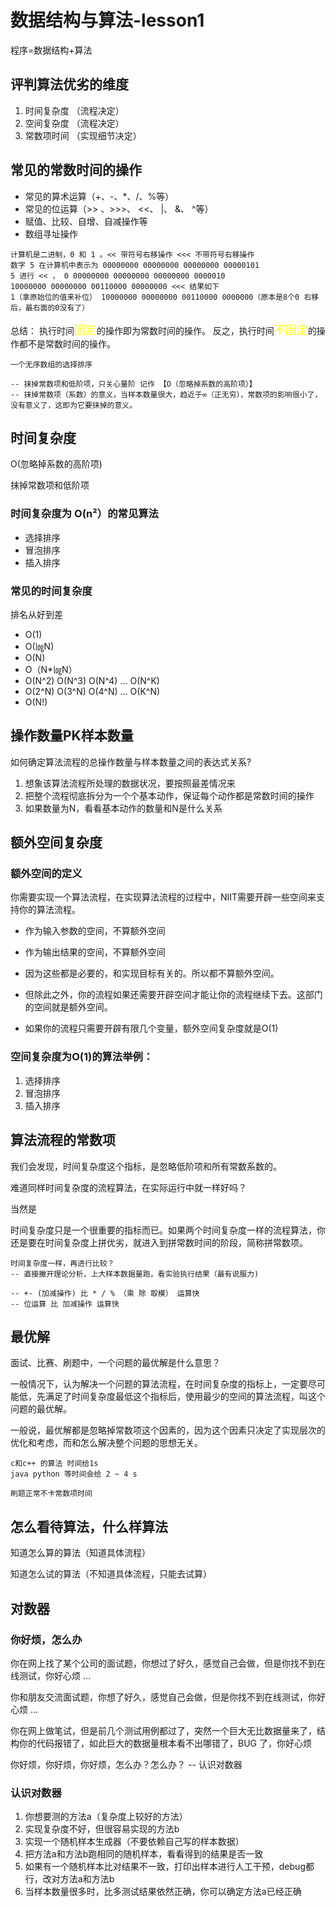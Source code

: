 # 数据结构与算法-lesson1

程序=数据结构+算法

## 评判算法优劣的维度

1. 时间复杂度 （流程决定）
2. 空间复杂度 （流程决定）
3. 常数项时间 （实现细节决定）

## 常见的常数时间的操作

- 常见的算术运算（+、-、*、/、%等）
- 常见的位运算（>> 、>>>、 <<、 |、 &、 ^等）
- 赋值、比较、自增、自减操作等
- 数组寻址操作

```
计算机是二进制，0 和 1 。<< 带符号右移操作 <<< 不带符号右移操作
数字 5 在计算机中表示为 00000000 00000000 00000000 00000101
5 进行 << ， 0 00000000 00000000 00000000 0000010
10000000 00000000 00110000 00000000 <<< 结果如下
1（拿原始位的值来补位） 10000000 00000000 00110000 0000000（原本是8个0 右移后，最右面的0没有了）
```

总结：
执行时间<font color="yellow" size=4>固定</font>的操作即为常数时间的操作。
反之，执行时间<font color="yellow" size=4>不固定</font>的操作都不是常数时间的操作。

```
一个无序数组的选择排序

-- 抹掉常数项和低阶项，只关心量阶 记作 【O（忽略掉系数的高阶项）】
-- 抹掉常数项（系数）的意义，当样本数量很大，趋近于∞（正无穷），常数项的影响很小了，没有意义了，这即为它要抹掉的意义。
```

## 时间复杂度

O(忽略掉系数的高阶项)

抹掉常数项和低阶项

### 时间复杂度为 O(n²）的常见算法

- 选择排序
- 冒泡排序
- 插入排序

### 常见的时间复杂度

排名从好到差

- O(1)
- O(㏒N)
- O(N)
- O（N*㏒N）
- O(N^2)   O(N^3)   O(N^4)   ...   O(N^K)
- O(2^N)   O(3^N)   O(4^N)   ...   O(K^N)
- O(N!)

## 操作数量PK样本数量

如何确定算法流程的总操作数量与样本数量之间的表达式关系?

1. 想象该算法流程所处理的数据状况，要按照最差情况来
2. 把整个流程彻底拆分为一个个基本动作，保证每个动作都是常数时间的操作
3. 如果数量为N，看看基本动作的数量和N是什么关系





## 额外空间复杂度

### 额外空间的定义

你需要实现一个算法流程，在实现算法流程的过程中，NIIT需要开辟一些空间来支持你的算法流程。

- 作为输入参数的空间，不算额外空间
- 作为输出结果的空间，不算额外空间

- 因为这些都是必要的，和实现目标有关的。所以都不算额外空间。

- 但除此之外，你的流程如果还需要开辟空间才能让你的流程继续下去。这部门的空间就是额外空间。

- 如果你的流程只需要开辟有限几个变量，额外空间复杂度就是O(1)

### 空间复杂度为O(1)的算法举例：

1. 选择排序
2. 冒泡排序
3. 插入排序

## 算法流程的常数项

我们会发现，时间复杂度这个指标，是忽略低阶项和所有常数系数的。

难道同样时间复杂度的流程算法，在实际运行中就一样好吗？

当然是

时间复杂度只是一个很重要的指标而已。如果两个时间复杂度一样的流程算法，你还是要在时间复杂度上拼优劣，就进入到拼常数时间的阶段，简称拼常数项。

```
时间复杂度一样，再进行比较？
-- 直接撇开理论分析，上大样本数据量跑，看实验执行结果（最有说服力)

-- +- (加减操作) 比 * / % （乘 除 取模） 运算快
-- 位运算 比 加减操作 运算快
```

## 最优解

面试、比赛、刷题中，一个问题的最优解是什么意思？

一般情况下，认为解决一个问题的算法流程，在时间复杂度的指标上，一定要尽可能低，先满足了时间复杂度最低这个指标后，使用最少的空间的算法流程，叫这个问题的最优解。

一般说，最优解都是忽略掉常数项这个因素的，因为这个因素只决定了实现层次的优化和考虑，而和怎么解决整个问题的思想无关。

```
c和c++ 的算法 时间给1s
java python 等时间会给 2 ~ 4 s

刷题正常不卡常数项时间
```



## 怎么看待算法，什么样算法

知道怎么算的算法（知道具体流程）

知道怎么试的算法（不知道具体流程，只能去试算）

## 对数器

### 你好烦，怎么办

你在网上找了某个公司的面试题，你想过了好久，感觉自己会做，但是你找不到在线测试，你好心烦  ...

你和朋友交流面试题，你想了好久，感觉自己会做，但是你找不到在线测试，你好心烦 ...

你在网上做笔试，但是前几个测试用例都过了，突然一个巨大无比数据量来了，结构你的代码报错了，如此巨大的数据量根本看不出哪错了，BUG 了，你好心烦

你好烦，你好烦，你好烦，怎么办？怎么办？
-- 认识对数器

### 认识对数器

1. 你想要测的方法a（复杂度上较好的方法）
2. 实现复杂度不好，但很容易实现的方法b
3. 实现一个随机样本生成器（不要依赖自己写的样本数据）
4. 把方法a和方法b跑相同的随机样本，看看得到的结果是否一致
5. 如果有一个随机样本比对结果不一致，打印出样本进行人工干预，debug都行，改对方法a和方法b
6. 当样本数量很多时，比多测试结果依然正确，你可以确定方法a已经正确
